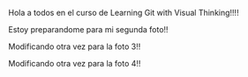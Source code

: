 Hola a todos en el curso de Learning Git with Visual Thinking!!!!

Estoy preparandome para mi segunda foto!!

Modificando otra vez para la foto 3!!

Modificando otra vez para la foto 4!!